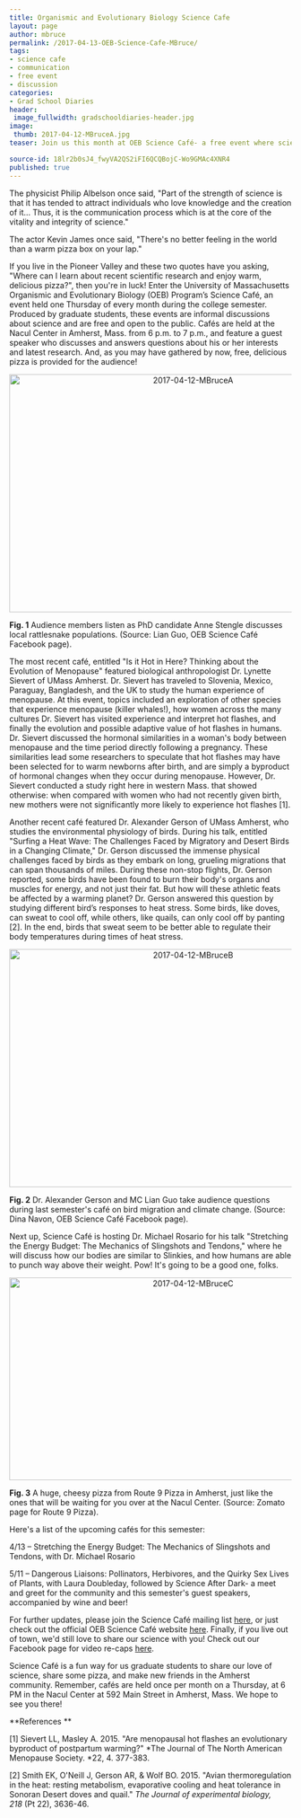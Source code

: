 ```yaml
---
title: Organismic and Evolutionary Biology Science Cafe
layout: page
author: mbruce
permalink: /2017-04-13-OEB-Science-Cafe-MBruce/
tags:
- science cafe
- communication
- free event
- discussion
categories:
- Grad School Diaries
header:
 image_fullwidth: gradschooldiaries-header.jpg
image:
 thumb: 2017-04-12-MBruceA.jpg
teaser: Join us this month at OEB Science Café- a free event where scientists and community members meet to share ideas and pizza.

source-id: 18lr2b0sJ4_fwyVA2QS2iFI6QCQBojC-Wo9GMAc4XNR4
published: true
---
```

The physicist Philip Albelson once said, "Part of the strength of science is that it has tended to attract individuals who love knowledge and the creation of it… Thus, it is the communication process which is at the core of the vitality and integrity of science." 

The actor Kevin James once said, "There's no better feeling in the world than a warm pizza box on your lap."

If you live in the Pioneer Valley and these two quotes have you asking, "Where can I learn about recent scientific research and enjoy warm, delicious pizza?", then you're in luck! Enter the University of Massachusetts Organismic and Evolutionary Biology (OEB) Program’s Science Café, an event held one Thursday of every month during the college semester. Produced by graduate students, these events are informal discussions about science and are free and open to the public. Cafés are held at the Nacul Center in Amherst, Mass. from 6 p.m. to 7 p.m., and feature a guest speaker who discusses and answers questions about his or her interests and latest research.  And, as you may have gathered by now, free, delicious pizza is provided for the audience! 

<center><a data-flickr-embed="true"  href="https://www.flickr.com/photos/139839751@N06/33190719673/in/dateposted-friend/" title="2017-04-12-MBruceA"><img src="https://c1.staticflickr.com/4/3931/33190719673_b0bb269ba5_z.jpg" width="640" height="424" alt="2017-04-12-MBruceA"></a><script async src="//embedr.flickr.com/assets/client-code.js" charset="utf-8"></script></center>

**Fig. 1** Audience members listen as PhD candidate Anne Stengle discusses local rattlesnake populations. (Source: Lian Guo, OEB Science Café Facebook page).

 

The most recent café, entitled "Is it Hot in Here? Thinking about the Evolution of Menopause" featured biological anthropologist Dr. Lynette Sievert of UMass Amherst. Dr. Sievert has traveled to Slovenia, Mexico, Paraguay, Bangladesh, and the UK to study the human experience of menopause. At this event, topics included an exploration of other species that experience menopause (killer whales!), how women across the many cultures Dr. Sievert has visited experience and interpret hot flashes, and finally the evolution and possible adaptive value of hot flashes in humans. Dr. Sievert discussed the hormonal similarities in a woman's body between menopause and the time period directly following a pregnancy. These similarities lead some researchers to speculate that hot flashes may have been selected for to warm newborns after birth, and are simply a byproduct of hormonal changes when they occur during menopause.  However, Dr. Sievert conducted a study right here in western Mass. that showed otherwise: when compared with women who had not recently given birth, new mothers were not significantly more likely to experience hot flashes [1].

Another recent café featured Dr. Alexander Gerson of UMass Amherst, who studies the environmental physiology of birds. During his talk, entitled "Surfing a Heat Wave: The Challenges Faced by Migratory and Desert Birds in a Changing Climate," Dr. Gerson discussed the immense physical challenges faced by birds as they embark on long, grueling migrations that can span thousands of miles. During these non-stop flights, Dr. Gerson reported, some birds have been found to burn their body's organs and muscles for energy, and not just their fat. But how will these athletic feats be affected by a warming planet? Dr. Gerson answered this question by studying different bird’s responses to heat stress. Some birds, like doves, can sweat to cool off, while others, like quails, can only cool off by panting [2]. In the end, birds that sweat seem to be better able to regulate their body temperatures during times of heat stress.

<center><a data-flickr-embed="true"  href="https://www.flickr.com/photos/139839751@N06/33618055090/in/dateposted-friend/" title="2017-04-12-MBruceB"><img src="https://c1.staticflickr.com/3/2888/33618055090_10d7bfcfe0_z.jpg" width="640" height="424" alt="2017-04-12-MBruceB"></a><script async src="//embedr.flickr.com/assets/client-code.js" charset="utf-8"></script></center>

**Fig. 2** Dr. Alexander Gerson and MC Lian Guo take audience questions during last semester's café on bird migration and climate change. (Source: Dina Navon, OEB Science Café Facebook page).

Next up, Science Café is hosting Dr. Michael Rosario for his talk "Stretching the Energy Budget: The Mechanics of Slingshots and Tendons," where he will discuss how our bodies are similar to Slinkies, and how humans are able to punch way above their weight. Pow! It's going to be a good one, folks. 

<center><a data-flickr-embed="true"  href="https://www.flickr.com/photos/139839751@N06/33190719503/in/dateposted-friend/" title="2017-04-12-MBruceC"><img src="https://c1.staticflickr.com/3/2949/33190719503_aa3d8c3ab7_z.jpg" width="640" height="361" alt="2017-04-12-MBruceC"></a><script async src="//embedr.flickr.com/assets/client-code.js" charset="utf-8"></script></center>

**Fig. 3** A huge, cheesy pizza from Route 9 Pizza in Amherst, just like the ones that will be waiting for you over at the Nacul Center. (Source: Zomato page for Route 9 Pizza). 

Here's a list of the upcoming cafés for this semester:

4/13 – Stretching the Energy Budget: The Mechanics of Slingshots and Tendons, with Dr. Michael Rosario

5/11 – Dangerous Liaisons: Pollinators, Herbivores, and the Quirky Sex Lives of Plants, with Laura Doubleday, followed by Science After Dark- a meet and greet for the community and this semester's guest speakers, accompanied by wine and beer!

For further updates, please join the Science Café mailing list [here](http://oebsciencecafe.us13.list-manage2.com/subscribe?u=0815deaeb0f72a609b883f842&id=39d6371adf), or just check out the official OEB Science Café website [here](https://oebsciencecafe.org/). Finally, if you live out of town, we'd still love to share our science with you! Check out our Facebook page for video re-caps [here](https://www.facebook.com/Science-Cafe-288831481143086/). 

Science Café is a fun way for us graduate students to share our love of science, share some pizza, and make new friends in the Amherst community. Remember, cafés are held once per month on a Thursday, at 6 PM in the Nacul Center at 592 Main Street in Amherst, Mass. We hope to see you there!

**References **

[1] Sievert LL, Masley A. 2015. "Are menopausal hot flashes an evolutionary byproduct of postpartum warming?" *The Journal of The North American Menopause Society. *22, 4. 377-383. 

[2] Smith EK, O'Neill J, Gerson AR, & Wolf BO. 2015. "Avian thermoregulation in the heat: resting metabolism, evaporative cooling and heat tolerance in Sonoran Desert doves and quail." *The Journal of experimental biology, 218* (Pt 22), 3636-46.

